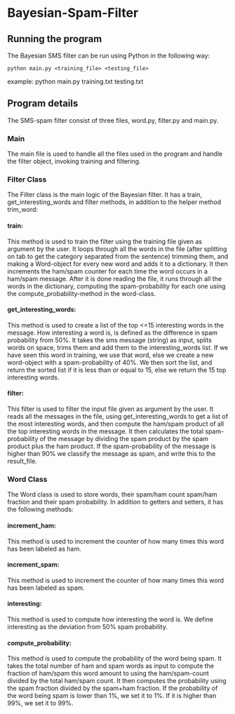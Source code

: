 Bayesian-Spam-Filter
====================

## Running the program
The Bayesian SMS filter can be run using Python in the following way:

    python main.py <training_file> <testing_file>

example:
    python main.py training.txt testing.txt


## Program details
The SMS-spam filter consist of three files, word.py, filter.py and main.py. 

### Main
The main file is used to handle all the files used in the program and handle the filter object, invoking training and filtering.

### Filter Class
The Filter class is the main logic of the Bayesian filter. It has a train, get_interesting_words and filter methods, in addition to the helper method trim_word:

#### train:
This method is used to train the filter using the training file given as argument by the user. It loops through all the words in the file (after splitting on tab to get the category separated from the sentence) trimming them, and making a Word-object for every new word and adds it to a dictionary. It then increments the ham/spam counter for each time the word occurs in a ham/spam message. After it is done reading the file, it runs through all the words in the dictionary, computing the spam-probability for each one using the compute_probability-method in the word-class.

#### get_interesting_words:
This method is used to create a list of the top <=15 interesting words in the message. How interesting a word is, is defined as the difference in spam probability from 50%. It takes the sms message (string) as input, splits words on space, trims them and add them to the interesting_words list. If we have seen this word in training, we use that word, else we create a new word-object with a spam-probability of 40%. We then sort the list, and return the sorted list if it is less than or equal to 15, else we return the 15 top interesting words.

#### filter:
This filter is used to filter the input file given as argument by the user. It reads all the messages in the file, using get_interesting_words to get a list of the most interesting words, and then compute the ham/spam product of all the top interesting words in the message. It then calculates the total spam-probability of the message by dividing the spam product by the spam product plus the ham product. If the spam-probability of the message is higher than 90% we classify the message as spam, and write this to the result_file.

### Word Class
The Word class is used to store words, their spam/ham count spam/ham fraction and their spam probability. In addition to getters and setters, it has the following methods:

#### increment_ham:
This method is used to increment the counter of how many times this word has been labeled as ham.

#### increment_spam:
This method is used to increment the counter of how many times this word has been labeled as spam.

#### interesting:
This method is used to compute how interesting the word is. We define interesting as the deviation from 50% spam probability.

#### compute_probability:
This method is used to compute the probability of the word being spam. It takes the total number of ham and spam words as input to compute the fraction of ham/spam this word amount to using the ham/spam-count divided by the total ham/spam count. It then computes the probability using the spam fraction divided by the spam+ham fraction. If the probability of the word being spam is lower than 1%, we set it to 1%. If it is higher than 99%, we set it to 99%.

